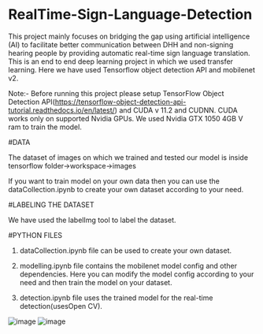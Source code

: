 # RealTime-Sign-Language-Detection
This project mainly focuses on bridging the gap using artificial intelligence
(AI) to facilitate better communication between DHH and non-signing
hearing people by providing automatic real-time sign language translation.
This is an end to end deep learning project in which we used transfer learning.
Here we have used Tensorflow object detection API and mobilenet v2.

Note:- Before running this project please setup TensorFlow Object Detection API(https://tensorflow-object-detection-api-tutorial.readthedocs.io/en/latest/) and CUDA v 11.2 and CUDNN. CUDA works only on supported Nvidia GPUs. We used Nvidia GTX 1050 4GB V ram to train the model.

#DATA 

The dataset of images on which we trained and tested our model is inside tensorflow folder->workspace->images

If you want to train model on your own data then you can use the dataCollection.ipynb to create your own dataset according to your need.

#LABELING THE DATASET

We have used the labelImg tool to label the dataset.

#PYTHON FILES

1. dataCollection.ipynb file can be used to create your own dataset.

2. modelling.ipynb file contains the mobilenet model config and other dependencies. Here you can modify the model config according to your need and then train the model on your dataset.

3. detection.ipynb file uses the trained model for the real-time detection(usesOpen CV).

![image](https://user-images.githubusercontent.com/44231364/147047421-fa1164b9-e5d4-4fdf-8b7f-e9792fc40018.png)
![image](https://user-images.githubusercontent.com/44231364/147047448-68d71d4a-1b08-4cf8-a1f8-9bbac039a5d7.png)





